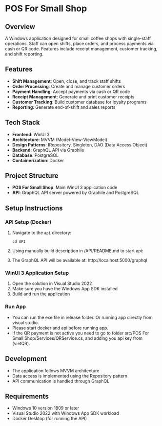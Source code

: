 # POS For Small Shop

## Overview
A Windows application designed for small coffee shops with single-staff operations. Staff can open shifts, place orders, and process payments via cash or QR code. Features include receipt management, customer tracking, and shift reporting.

## Features
- **Shift Management**: Open, close, and track staff shifts
- **Order Processing**: Create and manage customer orders
- **Payment Handling**: Accept payments via cash or QR code
- **Receipt Management**: Generate and print customer receipts
- **Customer Tracking**: Build customer database for loyalty programs
- **Reporting**: Generate end-of-shift and sales reports

## Tech Stack
- **Frontend**: WinUI 3
- **Architecture**: MVVM (Model-View-ViewModel)
- **Design Patterns**: IRepository, Singleton, DAO (Data Access Object)
- **Backend**: GraphQL API via Graphile
- **Database**: PostgreSQL
- **Containerization**: Docker

## Project Structure
- **POS For Small Shop**: Main WinUI 3 application code
- **API**: GraphQL API server powered by Graphile and PostgreSQL

## Setup Instructions

### API Setup (Docker)
1. Navigate to the `api` directory:
   ```
   cd API
   ```

2. Using manually build description in /API/README.md to start api:

3. The GraphQL API will be available at: http://localhost:5000/graphql

### WinUI 3 Application Setup
1. Open the solution in Visual Studio 2022
2. Make sure you have the Windows App SDK installed
3. Build and run the application

### Run App
- You can run the exe file in release folder. Or running app directly from visual studio. 
- Please start docker and api before running app.
- If the QR payment is not active you need to go to folder src/POS For Small Shop/Services/QRService.cs, and adding you api key from (vietQR).

## Development
- The application follows MVVM architecture
- Data access is implemented using the Repository pattern
- API communication is handled through GraphQL

## Requirements
- Windows 10 version 1809 or later
- Visual Studio 2022 with Windows App SDK workload
- Docker Desktop (for running the API)

